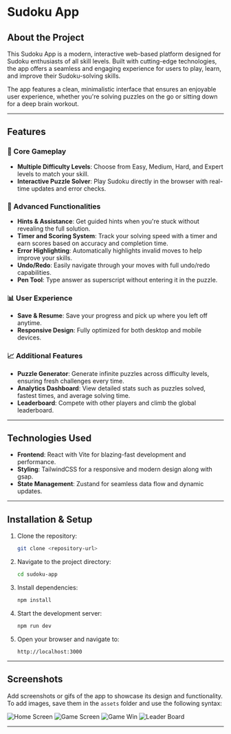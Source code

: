 # Sudoku App

## About the Project
This Sudoku App is a modern, interactive web-based platform designed for Sudoku enthusiasts of all skill levels. Built with cutting-edge technologies, the app offers a seamless and engaging experience for users to play, learn, and improve their Sudoku-solving skills.

The app features a clean, minimalistic interface that ensures an enjoyable user experience, whether you're solving puzzles on the go or sitting down for a deep brain workout.

---

## Features

### 🧩 Core Gameplay
- **Multiple Difficulty Levels**: Choose from Easy, Medium, Hard, and Expert levels to match your skill.
- **Interactive Puzzle Solver**: Play Sudoku directly in the browser with real-time updates and error checks.

### 🔧 Advanced Functionalities
- **Hints & Assistance**: Get guided hints when you're stuck without revealing the full solution.
- **Timer and Scoring System**: Track your solving speed with a timer and earn scores based on accuracy and completion time.
- **Error Highlighting**: Automatically highlights invalid moves to help improve your skills.
- **Undo/Redo**: Easily navigate through your moves with full undo/redo capabilities.
- **Pen Tool**: Type answer as superscript without entering it in the puzzle.


### 📊 User Experience
- **Save & Resume**: Save your progress and pick up where you left off anytime.
- **Responsive Design**: Fully optimized for both desktop and mobile devices.

### 📈 Additional Features
- **Puzzle Generator**: Generate infinite puzzles across difficulty levels, ensuring fresh challenges every time.
- **Analytics Dashboard**: View detailed stats such as puzzles solved, fastest times, and average solving time.
- **Leaderboard**: Compete with other players and climb the global leaderboard.

---

## Technologies Used
- **Frontend**: React with Vite for blazing-fast development and performance.
- **Styling**: TailwindCSS for a responsive and modern design along with gsap.
- **State Management**: Zustand for seamless data flow and dynamic updates.

---

## Installation & Setup

1. Clone the repository:
   ```bash
   git clone <repository-url>
   ```

2. Navigate to the project directory:
   ```bash
   cd sudoku-app
   ```

3. Install dependencies:
   ```bash
   npm install
   ```

4. Start the development server:
   ```bash
   npm run dev
   ```

5. Open your browser and navigate to:
   ```
   http://localhost:3000
   ```

---

## Screenshots
Add screenshots or gifs of the app to showcase its design and functionality. To add images, save them in the `assets` folder and use the following syntax:


![Home Screen](./src/assets/home_screen.png)
![Game Screen](./src/assets/game_screen.png)
![Game Win](./src/assets/game_win.png)
![Leader Board](./src/assets/leaaderboard.png)
<!--![Phone](./src/assets/phone.png)-->



---

